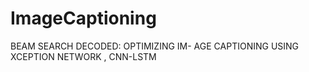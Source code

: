 # ImageCaptioning
BEAM SEARCH DECODED: OPTIMIZING IM- AGE CAPTIONING USING XCEPTION NETWORK , CNN-LSTM
